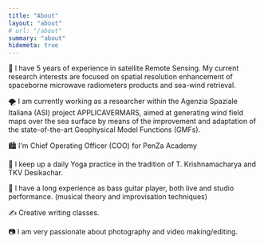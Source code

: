 ```yaml
---
title: "About"
layout: "about"
# url: "/about"
summary: "about"
hidemeta: true
---
```


🔭 I have 5 years of experience in satellite Remote Sensing. My current research interests are focused on spatial resolution enhancement of spaceborne microwave radiometers products and sea-wind retrieval. 

🌪️ I am currently working as a researcher within the Agenzia Spaziale Italiana (ASI) project APPLICAVERMARS, aimed at generating wind field maps over the sea surface by means of the improvement and adaptation of the state-of-the-art Geophysical Model Functions (GMFs).

🏙️ I'm Chief Operating Officer (COO) for PenZa Academy

🧘 I keep up a daily Yoga practice in the tradition of T. Krishnamacharya and TKV Desikachar.

🎸 I have a long experience as bass guitar player, both live and studio performance. (musical theory and improvisation techniques)

✍ Creative writing classes.

📷 I am very passionate about photography and video making/editing.